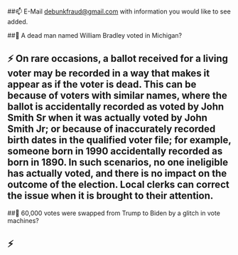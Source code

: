 ##📫 E-Mail debunkfraud@gmail.com with information you would like to see added.

##🤔  A dead man named William Bradley voted in Michigan?

## ⚡ On rare occasions, a ballot received for a living voter may be recorded in a way that makes it appear as if the voter is dead. This can be because of voters with similar names, where the ballot is accidentally recorded as voted by John Smith Sr when it was actually voted by John Smith Jr; or because of inaccurately recorded birth dates in the qualified voter file; for example, someone born in 1990 accidentally recorded as born in 1890. In such scenarios, no one ineligible has actually voted, and there is no impact on the outcome of the election. Local clerks can correct the issue when it is brought to their attention.


##🤔 60,000 votes were swapped from Trump to Biden by a glitch in vote machines?
## ⚡  



<!--
**debunkfraud/debunkfraud** is a ✨ _special_ ✨ repository because its `README.md` (this file) appears on your GitHub profile.

Here are some ideas to get you started:

- 🔭 I’m currently working on ...
- 🌱 I’m currently learning ...
- 👯 I’m looking to collaborate on ...
- 🤔 I’m looking for help with ...
- 💬 Ask me about ...
- 📫 How to reach me: ...
- 😄 Pronouns: ...
- ⚡ Fun fact: ...
-->
